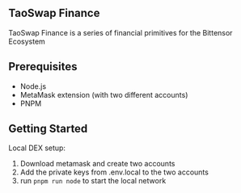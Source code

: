 ## TaoSwap Finance

TaoSwap Finance is a series of financial primitives for the Bittensor Ecosystem

## Prerequisites

- Node.js
- MetaMask extension (with two different accounts)
- PNPM

## Getting Started

Local DEX setup:

1. Download metamask and create two accounts
2. Add the private keys from .env.local to the two accounts
3. run `pnpm run node` to start the local network
